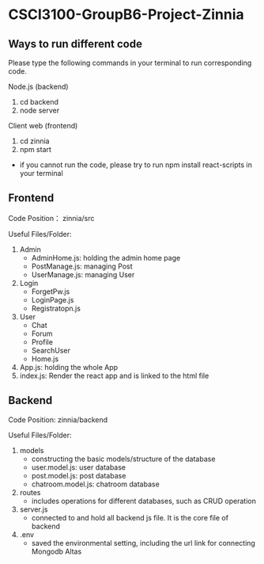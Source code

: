 # CSCI3100-GroupB6-Project-Zinnia

## Ways to run different code 
Please type the following commands in your terminal to run corresponding code.

Node.js (backend)
1. cd backend
2. node server

Client web (frontend)
1. cd zinnia
2. npm start 
* if you cannot run the code, please try to run npm install react-scripts in your terminal 

## Frontend
Code Position： zinnia/src

Useful Files/Folder:
1. Admin
    - AdminHome.js: holding the admin home page
    - PostManage.js: managing Post
    - UserManage.js: managing User
2. Login
    - ForgetPw.js
    - LoginPage.js
    - Registratopn.js
3. User
    - Chat
    - Forum
    - Profile
    - SearchUser
    - Home.js
4. App.js: holding the whole App
5. index.js: Render the react app and is linked to the html file

## Backend 
Code Position: zinnia/backend

Useful Files/Folder:
1. models
    - constructing the basic models/structure of the database
    - user.model.js: user database
    - post.model.js: post database
    - chatroom.model.js: chatroom database
2. routes
    - includes operations for different databases, such as CRUD operation 
3. server.js
    - connected to and hold all backend js file. It is the core file of backend 
4. .env
    - saved the environmental setting, including the url link for connecting Mongodb Altas
